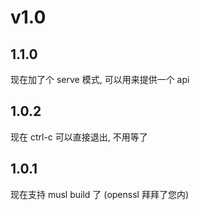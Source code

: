 # v1.0

## 1.1.0

现在加了个 serve 模式, 可以用来提供一个 api

## 1.0.2

现在 ctrl-c 可以直接退出, 不用等了

## 1.0.1

现在支持 musl build 了 (openssl 拜拜了您内)
